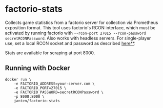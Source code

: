 # factorio-stats
Collects game statistics from a factorio server for collection via Prometheus exposition format. This tool uses factorio's RCON interface, which must be activated by running factorio with `--rcon-port 27015 --rcon-password secretRCONPassword`. Also works with headless servers. For single-player use, set a local RCON socket and password as described [here**](https://forums.factorio.com/viewtopic.php?p=517980#p517980).

Stats are available for scraping at port 8000.

## Running with Docker
```
docker run \
	-e FACTORIO_ADDRESS=your-server.com \
	-e FACTORIO_PORT=27015 \
	-e FACTORIO_PASSWORD=secretRCONPassword \
    -p 8000:8000 \
	janten/factorio-stats
```
